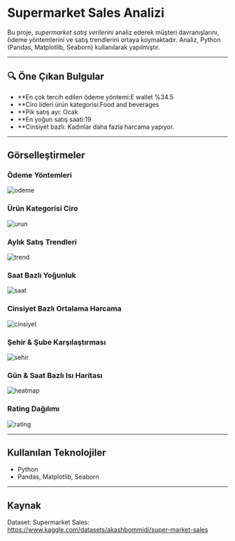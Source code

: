 # Supermarket Sales Analizi

Bu proje, *supermarket satış verilerini* analiz ederek müşteri davranışlarını, ödeme yöntemlerini ve satış trendlerini ortaya koymaktadır. Analiz, Python (Pandas, Matplotlib, Seaborn) kullanılarak yapılmıştır.

---

## 🔍 Öne Çıkan Bulgular
- **En çok tercih edilen ödeme yöntemi:E wallet  %34.5
- **Ciro lideri ürün kategorisi:Food and beverages  
- **Pik satış ayı: Ocak 
- **En yoğun satış saati:19
- **Cinsiyet bazlı: Kadınlar daha fazla harcama yapıyor. 

---

## Görselleştirmeler
### Ödeme Yöntemleri
![odeme](figures/odeme_yontemleri.png)

### Ürün Kategorisi Ciro
![urun](figures/urun_kategorisi_ciro.png)

### Aylık Satış Trendleri
![trend](figures/aylik_trend.png)

### Saat Bazlı Yoğunluk
![saat](figures/saat_bazli.png)

### Cinsiyet Bazlı Ortalama Harcama
![cinsiyet](figures/cinsiyet_harcama.png)

### Şehir & Şube Karşılaştırması
![sehir](figures/sehir_sube.png)

### Gün & Saat Bazlı Isı Haritası
![heatmap](figures/isi_haritasi.png)

### Rating Dağılımı
![rating](figures/rating_boxplot.png)

---

## Kullanılan Teknolojiler
- Python  
- Pandas, Matplotlib, Seaborn  

---

## Kaynak
Dataset: Supermarket Sales: https://www.kaggle.com/datasets/akashbommidi/super-market-sales
